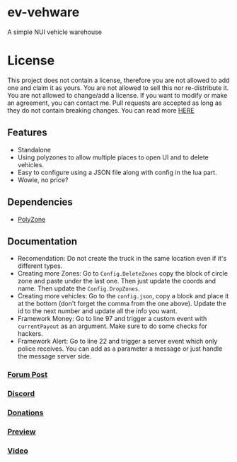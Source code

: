 # ev-vehware
A simple NUI vehicle warehouse

# License
This project does not contain a license, therefore you are not allowed to add one and claim it as yours. You are not allowed to sell this nor re-distribute it. You are not allowed to change/add a license. If you want to modify or make an agreement, you can contact me. Pull requests are accepted as long as they do not contain breaking changes. You can read more [HERE](https://opensource.stackexchange.com/questions/1720/what-can-i-assume-if-a-publicly-published-project-has-no-license)

## Features
* Standalone
* Using polyzones to allow multiple places to open UI and to delete vehicles.
* Easy to configure using a JSON file along with config in the lua part.
* Wowie, no price?

## Dependencies
* [PolyZone ](https://github.com/mkafrin/PolyZone)

## Documentation
- Recomendation: Do not create the truck in the same location even if it's different types.
- Creating more Zones: Go to `Config.DeleteZones` copy the block of circle zone and paste under the last one. Then just update the coords and name. Then update the `Config.DropZones`.
- Creating more vehicles: Go to the `config.json`, copy a block and place it at the bottom (don't forget the comma from the one above). Update the id to the next number and update all the info you want.
- Framework Money: Go to line 97 and trigger a custom event with `currentPayout` as an argument. Make sure to do some checks for hackers.
- Framework Alert: Go to line 22 and trigger a server event which only police receives. You can add as a parameter a message or just handle the message server side.

### [Forum Post](https://forum.cfx.re/t/release-standalone-ev-vehware/4752999)
### [Discord](https://discord.com/invite/u4zk4tVTkG)
### [Donations](https://www.buymeacoffee.com/bombayV)
### [Preview](https://c.file.glass/4jg01.png)
### [Video](https://youtu.be/3NAW9tgptGc)
